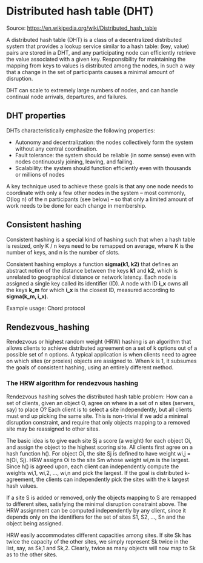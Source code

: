 # Distributed hash table (DHT)

Source: <https://en.wikipedia.org/wiki/Distributed_hash_table>

A distributed hash table (DHT) is a class of a decentralized distributed system that provides a lookup service similar to a hash table: (key, value) pairs are stored in a DHT, and any participating node can efficiently retrieve the value associated with a given key.  Responsibility for maintaining the mapping from keys to values is distributed among the nodes, in such a way that a change in the set of participants causes a minimal amount of disruption.

DHT can scale  to extremely large numbers of nodes, and can handle continual node arrivals, departures, and failures.

## DHT properties

DHTs characteristically emphasize the following properties:

- Autonomy and decentralization: the nodes collectively form the system without any central coordination.
- Fault tolerance: the system should be reliable (in some sense) even with nodes continuously joining, leaving, and failing.
- Scalability: the system should function efficiently even with thousands or millions of nodes

A key technique used to achieve these goals is that any one node needs to coordinate with only a few other nodes in the system – most commonly, O(log n) of the n participants (see below) – so that only a limited amount of work needs to be done for each change in membership.

## Consistent hashing

Consistent hashing is a special kind of hashing such that when a hash table is resized, only K / n keys need to be remapped on average, where K is the number of keys, and n is the number of slots.

Consistent hashing employs a function **sigma(k1, k2)** that defines an abstract notion of the distance between the keys **k1** and **k2**, which is unrelated to geographical distance or network latency. Each node is assigned a single key called its identifier (ID). A node with ID **i\_x** owns all the keys **k\_m** for which **i\_x** is the closest ID, measured according to **sigma(k\_m, i\_x)**.

Example usage: Chord protocol

## Rendezvous_hashing

Rendezvous or highest random weight (HRW) hashing is an algorithm that allows clients to achieve distributed agreement on a set of k options out of a possible set of n options. A typical application is when clients need to agree on which sites (or proxies) objects are assigned to. When k is 1, it subsumes the goals of consistent hashing, using an entirely different method.

### The HRW algorithm for rendezvous hashing

Rendezvous hashing solves the distributed hash table problem: How can a set of clients, given an object O, agree on where in a set of n sites (servers, say) to place O? Each client is to select a site independently, but all clients must end up picking the same site. This is non-trivial if we add a minimal disruption constraint, and require that only objects mapping to a removed site may be reassigned to other sites.

The basic idea is to give each site Sj a score (a weight) for each object Oi, and assign the object to the highest scoring site. All clients first agree on a hash function h(). For object Oi, the site Sj is defined to have weight wi,j = h(Oi, Sj). HRW assigns Oi to the site Sm whose weight wi,m is the largest. Since h() is agreed upon, each client can independently compute the weights wi,1, wi,2, ..., wi,n and pick the largest. If the goal is distributed k-agreement, the clients can independently pick the sites with the k largest hash values.

If a site S is added or removed, only the objects mapping to S are remapped to different sites, satisfying the minimal disruption constraint above. The HRW assignment can be computed independently by any client, since it depends only on the identifiers for the set of sites S1, S2, ..., Sn and the object being assigned.

HRW easily accommodates different capacities among sites. If site Sk has twice the capacity of the other sites, we simply represent Sk twice in the list, say, as Sk,1 and Sk,2. Clearly, twice as many objects will now map to Sk as to the other sites.